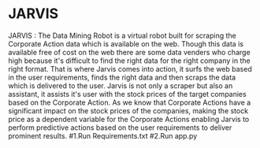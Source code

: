 # JARVIS
JARVIS : The Data Mining Robot is a virtual robot built for scraping the Corporate
Action data which is available on the web. Though this data is available free of cost on the
web there are some data venders who charge high because it's difficult to find the right data
for the right company in the right format. That is where Jarvis comes into action, it surfs the
web based in the user requirements, finds the right data and then scraps the data which is
delivered to the user. Jarvis is not only a scraper but also an assistant, it assists it's user with
the stock prices of the target companies based on the Corporate Action. As we know that
Corporate Actions have a significant impact on the stock prices of the companies, making the
stock price as a dependent variable for the Corporate Actions enabling Jarvis to perform
predictive actions based on the user requirements to deliver prominent results.
#1.Run Requirements.txt
#2.Run app.py
